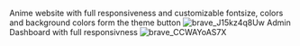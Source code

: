 Anime website with full responsiveness and customizable fontsize, colors and background colors form the theme button
![brave_J15kz4q8Uw](https://user-images.githubusercontent.com/94290915/218498896-47db8d08-58c3-45c1-9be6-358a2116d2bd.png)
Admin Dashboard with full responsivness
![brave_CCWAYoAS7X](https://user-images.githubusercontent.com/94290915/219325063-fb838011-030a-4e63-a7fa-267318561e98.png)
